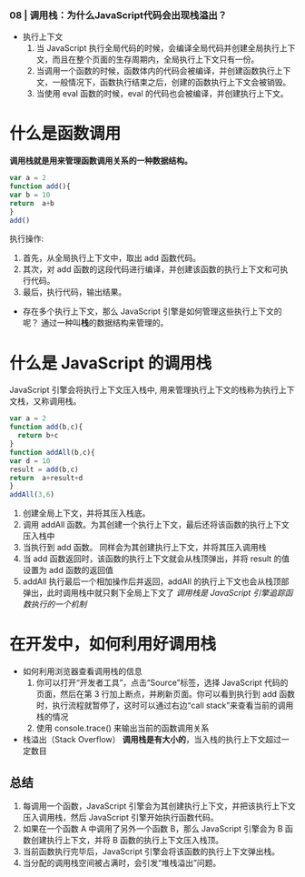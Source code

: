 ### 08 | 调用栈：为什么JavaScript代码会出现栈溢出？

- 执行上下文
    1. 当 JavaScript 执行全局代码的时候，会编译全局代码并创建全局执行上下文，而且在整个页面的生存周期内，全局执行上下文只有一份。
    2. 当调用一个函数的时候，函数体内的代码会被编译，并创建函数执行上下文，一般情况下，函数执行结束之后，创建的函数执行上下文会被销毁。
    3. 当使用 eval 函数的时候，eval 的代码也会被编译，并创建执行上下文。

# 什么是函数调用
  **调用栈就是用来管理函数调用关系的一种数据结构。**
```js
var a = 2
function add(){
var b = 10
return  a+b
}
add()
```
执行操作:
1. 首先，从全局执行上下文中，取出 add 函数代码。
2. 其次，对 add 函数的这段代码进行编译，并创建该函数的执行上下文和可执行代码。
3. 最后，执行代码，输出结果。

- 存在多个执行上下文，那么 JavaScript 引擎是如何管理这些执行上下文的呢？
    通过一种叫**栈**的数据结构来管理的。

# 什么是 JavaScript 的调用栈
JavaScript 引擎会将执行上下文压入栈中, 用来管理执行上下文的栈称为执行上下文栈，又称调用栈。
```js
var a = 2
function add(b,c){
  return b+c
}
function addAll(b,c){
var d = 10
result = add(b,c)
return  a+result+d
}
addAll(3,6)
```
1. 创建全局上下文，并将其压入栈底。
2. 调用 addAll 函数。为其创建一个执行上下文，最后还将该函数的执行上下文压入栈中
3. 当执行到 add 函数。 同样会为其创建执行上下文，并将其压入调用栈
4. 当 add 函数返回时，该函数的执行上下文就会从栈顶弹出，并将 result 的值设置为 add 函数的返回值
5. addAll 执行最后一个相加操作后并返回，addAll 的执行上下文也会从栈顶部弹出，此时调用栈中就只剩下全局上下文了
*调用栈是 JavaScript 引擎追踪函数执行的一个机制*

# 在开发中，如何利用好调用栈
- 如何利用浏览器查看调用栈的信息
    1. 你可以打开“开发者工具”，点击“Source”标签，选择 JavaScript 代码的页面，然后在第 3 行加上断点，并刷新页面。你可以看到执行到 add 函数时，执行流程就暂停了，这时可以通过右边“call stack”来查看当前的调用栈的情况
    2. 使用 console.trace() 来输出当前的函数调用关系
- 栈溢出（Stack Overflow）
**调用栈是有大小的**，当入栈的执行上下文超过一定数目

## 总结
1. 每调用一个函数，JavaScript 引擎会为其创建执行上下文，并把该执行上下文压入调用栈，然后 JavaScript 引擎开始执行函数代码。
2. 如果在一个函数 A 中调用了另外一个函数 B，那么 JavaScript 引擎会为 B 函数创建执行上下文，并将 B 函数的执行上下文压入栈顶。
3. 当前函数执行完毕后，JavaScript 引擎会将该函数的执行上下文弹出栈。
4. 当分配的调用栈空间被占满时，会引发“堆栈溢出”问题。